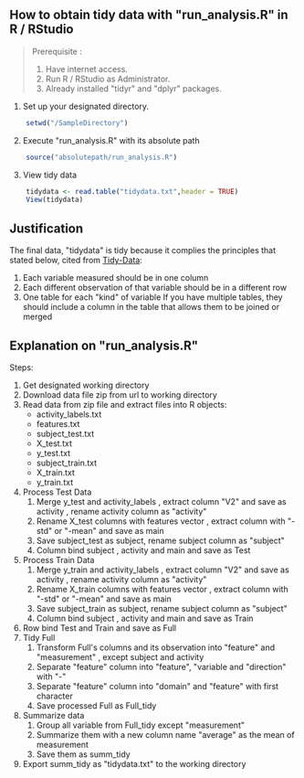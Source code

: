 ## How to obtain tidy data with "run_analysis.R" in R / RStudio

> Prerequisite :
> 1. Have internet access.
> 2. Run R / RStudio as Administrator.
> 3. Already installed "tidyr" and "dplyr" packages.

1. Set up your designated directory.

```r
    setwd("/SampleDirectory")
```

2. Execute "run_analysis.R" with its absolute path

```r
    source("absolutepath/run_analysis.R")
```

3. View tidy data

```r
    tidydata <- read.table("tidydata.txt",header = TRUE)
	View(tidydata)
```

## Justification
The final data, "tidydata" is tidy because it complies the principles that stated below, cited from [Tidy-Data]:

1. Each variable measured should be in one column
2. Each different observation of that variable should be in a different row
3. One table for each "kind" of variable
If you have multiple tables, they should include a column in the table that allows them to be joined or merged

[Tidy-Data]:https://github.com/jtleek/datasharing#the-tidy-data-set


## Explanation on "run_analysis.R"

Steps:
1. Get designated working directory
2. Download data file zip from url to working directory
3. Read data from zip file and extract files into R objects:
    - activity_labels.txt
    - features.txt
    - subject_test.txt
    - X_test.txt
    - y_test.txt
    - subject_train.txt
    - X_train.txt
    - y_train.txt
4. Process Test Data
   1) Merge y_test and activity_labels , extract column "V2" and save as activity , rename activity column as "activity"
   2) Rename X_test columns with features vector , extract column with "-std" or "-mean" and save as main
   3) Save subject_test as subject, rename subject column as "subject"
   4) Column bind subject , activity and main and save as Test
5. Process Train Data
   1) Merge y_train and activity_labels , extract column "V2" and save as activity , rename activity column as "activity"
   2) Rename X_train columns with features vector , extract column with "-std" or "-mean" and save as main
   3) Save subject_train as subject, rename subject column as "subject"
   4) Column bind subject , activity and main and save as Train
6. Row bind Test and Train and save as Full
7. Tidy Full
   1) Transform Full's columns and its observation into "feature" and "measurement" , except subject and activity 
   2) Separate "feature" column into "feature", "variable and "direction" with "-"
   3) Separate "feature" column into "domain" and "feature" with first character
   4) Save processed Full as Full_tidy
8. Summarize data
   1) Group all variable from Full_tidy except "measurement"
   2) Summarize them with a new column name "average" as the mean of measurement
   3) Save them as summ_tidy
9. Export summ_tidy as "tidydata.txt" to the working directory
